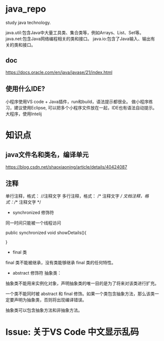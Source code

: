 # java_repo

study java technology.

java.util:包含Java中大量工具类、集合类等，例如Arrays、List、Set等。
java.net:包含Java网络编程相关的类和接口。
java.io:包含了Java输入、输出有关的类和接口。

## doc 

https://docs.oracle.com/en/java/javase/21/index.html

## 使用什么IDE? 

小程序使用VS code + Java插件，run和build，语法提示都很全。 
做小程序练习，建议使用Eclipse, 可以把多个小程序文件放在一起，IDE也有语法自动提示。
大程序，使用Intelij

# 知识点

## java文件名和类名，编译单元
https://blog.csdn.net/shaoxiaoning/article/details/40424087


## 注释

单行注释，格式： //注释文字
多行注释，格式： /* 注释文字 */
文档注释，格式：/** 注释文字 */


- synchronized 修饰符

同一时间只能被一个线程访问

public synchronized void showDetails(){


}


- final 类

final 类不能被继承，没有类能够继承 final 类的任何特性。


- abstract 修饰符
抽象类：

抽象类不能用来实例化对象，声明抽象类的唯一目的是为了将来对该类进行扩充。

一个类不能同时被 abstract 和 final 修饰。如果一个类包含抽象方法，那么该类一定要声明为抽象类，否则将出现编译错误。

抽象类可以包含抽象方法和非抽象方法。


# Issue: 关于VS Code 中文显示乱码







